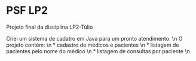 # PSF LP2
Projeto final da disciplina LP2-Túlio

Criei um sistema de cadatro em Java para um pronto atendimento. \n
O projeto contém: \n
° cadastro de médicos e pacientes \n
° listagem de pacientes pelo nome do médico \n
° listagem de consultas por paciente \n



